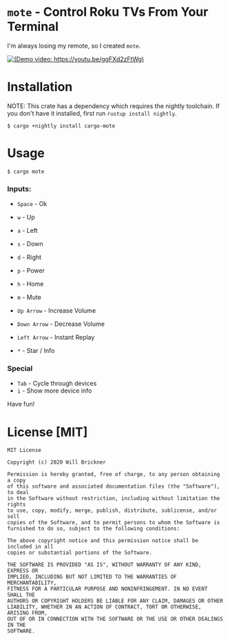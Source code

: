# `mote` - Control Roku TVs From Your Terminal

I'm always losing my remote, so I created `mote`.

[![(Demo video: https://youtu.be/ggFXd2zFtWg)](http://img.youtube.com/vi/ggFXd2zFtWg/0.jpg)](http://www.youtube.com/watch?v=ggFXd2zFtWg "Mote: Control Roku TVs From Your Terminal!")

# Installation

NOTE: This crate has a dependency which requires the nightly toolchain.
If you don't have it installed, first run `rustup install nightly`.

```
$ cargo +nightly install cargo-mote
```

# Usage

```
$ cargo mote
```

### Inputs:
  - `Space` - Ok
  - `w` - Up
  - `a` - Left
  - `s` - Down
  - `d` - Right
  
  - `p` - Power
  - `h` - Home
  - `m` - Mute
  - `Up Arrow` - Increase Volume
  - `Down Arrow` - Decrease Volume
  - `Left Arrow` - Instant Replay
  - `*` - Star / Info

### Special
  - `Tab` - Cycle through devices
  - `i` - Show more device info

Have fun!

# License [MIT]

```
MIT License

Copyright (c) 2020 Will Brickner

Permission is hereby granted, free of charge, to any person obtaining a copy
of this software and associated documentation files (the "Software"), to deal
in the Software without restriction, including without limitation the rights
to use, copy, modify, merge, publish, distribute, sublicense, and/or sell
copies of the Software, and to permit persons to whom the Software is
furnished to do so, subject to the following conditions:

The above copyright notice and this permission notice shall be included in all
copies or substantial portions of the Software.

THE SOFTWARE IS PROVIDED "AS IS", WITHOUT WARRANTY OF ANY KIND, EXPRESS OR
IMPLIED, INCLUDING BUT NOT LIMITED TO THE WARRANTIES OF MERCHANTABILITY,
FITNESS FOR A PARTICULAR PURPOSE AND NONINFRINGEMENT. IN NO EVENT SHALL THE
AUTHORS OR COPYRIGHT HOLDERS BE LIABLE FOR ANY CLAIM, DAMAGES OR OTHER
LIABILITY, WHETHER IN AN ACTION OF CONTRACT, TORT OR OTHERWISE, ARISING FROM,
OUT OF OR IN CONNECTION WITH THE SOFTWARE OR THE USE OR OTHER DEALINGS IN THE
SOFTWARE.
```